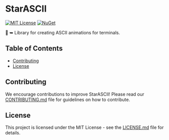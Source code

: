 # StarASCII

[![MIT License](https://img.shields.io/badge/license-MIT-blue.svg?style=flat-square)](./LICENSE)
[![NuGet](https://img.shields.io/nuget/v/StarASCII.svg?label=NuGet)](https://nuget.org/packages/)

🧩 ➥ Library for creating ASCII animations for terminals.

## Table of Contents

- [Contributing](#contributing)
- [License](#license)

## Contributing

We encourage contributions to improve StarASCII! Please read our [CONTRIBUTING.md](./.github/CONTRIBUTING.md) file for guidelines on how to contribute.

## License

This project is licensed under the MIT License - see the [LICENSE.md](./LICENSE) file for details.

